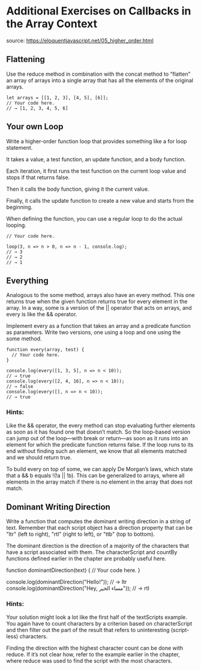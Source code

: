 # Additional Exercises on Callbacks in the Array Context

source: https://eloquentjavascript.net/05_higher_order.html

## Flattening

Use the reduce method in combination with the concat method to “flatten” an array of arrays into a single array that has all the elements of the original arrays.

```
let arrays = [[1, 2, 3], [4, 5], [6]];
// Your code here.
// → [1, 2, 3, 4, 5, 6]
```

## Your own Loop

Write a higher-order function loop that provides something like a for loop statement. 

It takes a value, a test function, an update function, and a body function. 

Each iteration, it first runs the test function on the current loop value and stops if that returns false. 

Then it calls the body function, giving it the current value. 

Finally, it calls the update function to create a new value and starts from the beginning.

When defining the function, you can use a regular loop to do the actual looping.

```
// Your code here.

loop(3, n => n > 0, n => n - 1, console.log);
// → 3
// → 2
// → 1
```

## Everything

Analogous to the some method, arrays also have an every method. This one returns true when the given function returns true for every element in the array. In a way, some is a version of the || operator that acts on arrays, and every is like the && operator.

Implement every as a function that takes an array and a predicate function as parameters. Write two versions, one using a loop and one using the some method.

```
function every(array, test) {
  // Your code here.
}

console.log(every([1, 3, 5], n => n < 10));
// → true
console.log(every([2, 4, 16], n => n < 10));
// → false
console.log(every([], n => n < 10));
// → true
```

### Hints:

Like the && operator, the every method can stop evaluating further elements as soon as it has found one that doesn’t match. So the loop-based version can jump out of the loop—with break or return—as soon as it runs into an element for which the predicate function returns false. If the loop runs to its end without finding such an element, we know that all elements matched and we should return true.

To build every on top of some, we can apply De Morgan’s laws, which state that a && b equals !(!a || !b). This can be generalized to arrays, where all elements in the array match if there is no element in the array that does not match.

## Dominant Writing Direction

Write a function that computes the dominant writing direction in a string of text. Remember that each script object has a direction property that can be "ltr" (left to right), "rtl" (right to left), or "ttb" (top to bottom).

The dominant direction is the direction of a majority of the characters that have a script associated with them. The characterScript and countBy functions defined earlier in the chapter are probably useful here.

function dominantDirection(text) {
// Your code here.
}

console.log(dominantDirection("Hello!"));
// → ltr
console.log(dominantDirection("Hey, مساء الخير"));
// → rtl

### Hints:

Your solution might look a lot like the first half of the textScripts example. You again have to count characters by a criterion based on characterScript and then filter out the part of the result that refers to uninteresting (script-less) characters.

Finding the direction with the highest character count can be done with reduce. If it’s not clear how, refer to the example earlier in the chapter, where reduce was used to find the script with the most characters.
